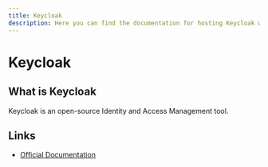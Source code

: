 ```yaml
---
title: Keycloak
description: Here you can find the documentation for hosting Keycloak with Coolify.
---
```


# Keycloak

<ZoomableImage src="/docs/images/services/keycloak.svg" />

## What is Keycloak

Keycloak is an open-source Identity and Access Management tool.

## Links

- [Official Documentation](https://www.keycloak.org?utm_source=coolify.io)
